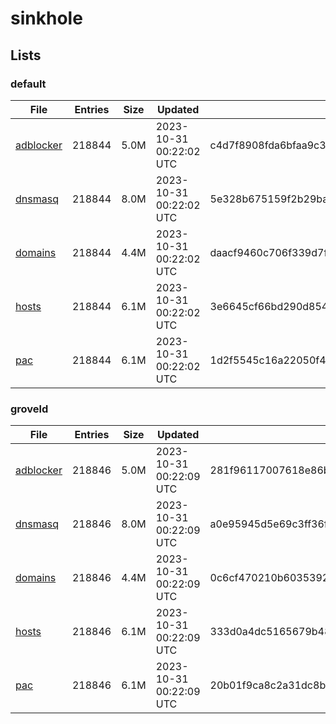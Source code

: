 # sinkhole

## Lists

### default

|File|Entries|Size|Updated|Hash|
|-|-|-|-|-|
|[adblocker](https://raw.githubusercontent.com/groveld/sinkhole/lists/default/adblocker.txt)|218844|5.0M|2023-10-31 00:22:02 UTC|c4d7f8908fda6bfaa9c3c3acbb17e8881be1be2bb99c453ed2e0ab2f2c157908|
|[dnsmasq](https://raw.githubusercontent.com/groveld/sinkhole/lists/default/dnsmasq.txt)|218844|8.0M|2023-10-31 00:22:02 UTC|5e328b675159f2b29ba79fcbad677f706760a3ead60c50140006062342a7e6ee|
|[domains](https://raw.githubusercontent.com/groveld/sinkhole/lists/default/domains.txt)|218844|4.4M|2023-10-31 00:22:02 UTC|daacf9460c706f339d7f4fc5a94eeac5b87692640436a672531307fa92b2db06|
|[hosts](https://raw.githubusercontent.com/groveld/sinkhole/lists/default/hosts.txt)|218844|6.1M|2023-10-31 00:22:02 UTC|3e6645cf66bd290d854f3191b9701f1986b2d93ebb20ef5b53ed4c910b6f7745|
|[pac](https://raw.githubusercontent.com/groveld/sinkhole/lists/default/pac.txt)|218844|6.1M|2023-10-31 00:22:02 UTC|1d2f5545c16a22050f48c23f1b28ca90c3684425f9d1de6ba4758df00a8f1b53|

### groveld

|File|Entries|Size|Updated|Hash|
|-|-|-|-|-|
|[adblocker](https://raw.githubusercontent.com/groveld/sinkhole/lists/groveld/adblocker.txt)|218846|5.0M|2023-10-31 00:22:09 UTC|281f96117007618e86bbe967eca55e5616320afce62c935f3b3196baa872c571|
|[dnsmasq](https://raw.githubusercontent.com/groveld/sinkhole/lists/groveld/dnsmasq.txt)|218846|8.0M|2023-10-31 00:22:09 UTC|a0e95945d5e69c3ff36f59319c4956b3bac3bc24a4c73cd816e37b9b0e5d4a07|
|[domains](https://raw.githubusercontent.com/groveld/sinkhole/lists/groveld/domains.txt)|218846|4.4M|2023-10-31 00:22:09 UTC|0c6cf470210b60353923e5441ea941452a5116f93044d2e3d0a5ddd9d4b43521|
|[hosts](https://raw.githubusercontent.com/groveld/sinkhole/lists/groveld/hosts.txt)|218846|6.1M|2023-10-31 00:22:09 UTC|333d0a4dc5165679b4874078950f065d095522b0a923235192c691a704cc6826|
|[pac](https://raw.githubusercontent.com/groveld/sinkhole/lists/groveld/pac.txt)|218846|6.1M|2023-10-31 00:22:09 UTC|20b01f9ca8c2a31dc8b2ac176b83034956a977ac697012bd8adcb3d1d98e2878|
